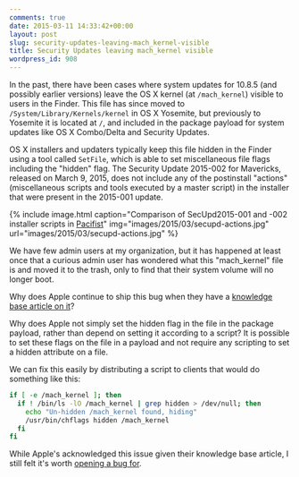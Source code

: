 ```yaml
---
comments: true
date: 2015-03-11 14:33:42+00:00
layout: post
slug: security-updates-leaving-mach_kernel-visible
title: Security Updates leaving mach_kernel visible
wordpress_id: 908
---
```


In the past, there have been cases where system updates for 10.8.5 (and possibly earlier versions) leave the OS X kernel (at `/mach_kernel`) visible to users in the Finder. This file has since moved to `/System/Library/Kernels/kernel` in OS X Yosemite, but previously to Yosemite it is located at `/`, and included in the package payload for system updates like OS X Combo/Delta and Security Updates.

OS X installers and updaters typically keep this file hidden in the Finder using a tool called `SetFile`, which is able to set miscellaneous file flags including the "hidden" flag. The Security Update 2015-002 for Mavericks, released on March 9, 2015, does not include any of the postinstall "actions" (miscellaneous scripts and tools executed by a master script) in the installer that were present in the 2015-001 update.

{% include image.html
    caption="Comparison of SecUpd2015-001 and -002 installer scripts in <a href='https://www.charlessoft.com/'>Pacifist</a>"
    img="images/2015/03/secupd-actions.jpg"
    url="images/2015/03/secupd-actions.jpg"
%}

We have few admin users at my organization, but it has happened at least once that a curious admin user has wondered what this "mach_kernel" file is and moved it to the trash, only to find that their system volume will no longer boot.

Why does Apple continue to ship this bug when they have a [knowledge base article on it](https://support.apple.com/en-us/HT203829)?

Why does Apple not simply set the hidden flag in the file in the package payload, rather than depend on setting it according to a script? It is possible to set these flags on the file in a payload and not require any scripting to set a hidden attribute on a file.

We can fix this easily by distributing a script to clients that would do something like this:

```bash
if [ -e /mach_kernel ]; then
  if ! /bin/ls -lO /mach_kernel | grep hidden > /dev/null; then
    echo "Un-hidden /mach_kernel found, hiding"
    /usr/bin/chflags hidden /mach_kernel
  fi
fi
```

While Apple's acknowledged this issue given their knowledge base article, I still felt it's worth [opening a bug for](http://www.openradar.me/20120320).
